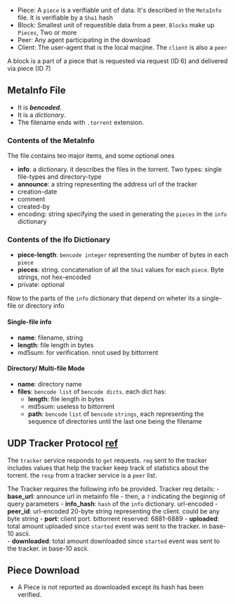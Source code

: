 - Piece: A `piece` is a verifiable unit of data. It's described in the `MetaInfo` file. It is verifiable by a `Sha1` hash
- Block: Smallest unit of requestible data from a peer. `Blocks` make up `Pieces`, Two or more
- Peer: Any agent participating in the download
- Client: The user-agent that is the local macjine. The `client` is also a `peer`

A block is a part of a piece that is requested via request (ID 6) and delivered via piece (ID 7)
## MetaInfo File
- It is _**bencoded**_.
- It is a _dictionary_.
- The filename ends with `.torrent` extension.

### Contents of the MetaInfo
The file contains teo major items, and some optional ones
- **info**: a dictionary. it describes the files in the torrent. Two types: single file-types and directory-type
- **announce**: a string representing the address url of the tracker
- creation-date
- comment
- created-by
- encoding: string specifying the used in generating the `pieces` in the `info` dictionary

### Contents of the Ifo Dictionary

- **piece-length**: `bencode integer` representing the number of bytes in each `piece`
- **pieces**: string. concatenation of all the `Sha1` values for each `piece`. Byte strings, not hex-encoded
- private: optional

Now to the parts of the `info` dictionary that depend on wheter its a single-file or directory info

#### Single-file info
- **name**: filename, string
- **length**: file length in bytes
- md5sum: 	for verification. nnot used by bittorrent

#### Directory/ Multi-file Mode
- **name**: directory name
- **files**: `bencode list` of `bencode dicts`. each dict has: 
	- **length**: file length in bytes
	- md5sum: useless to bittorrent
	- **path**: `bencode` `list` of `bencode` `strings`, each representing the sequence of directories until the last one being the filename



## UDP Tracker Protocol [ref](https://github.com/naim94a/udpt/wiki/The-BitTorrent-UDP-tracker-protocol)

The `tracker` service responds to `get` requests. `req` sent to the tracker includes values that help the tracker keep track of statistics about the torrent. the `resp` from a tracker service is a `peer` list. 

The Tracker requires the following info be provided. 
Tracker req details: 
	- **base_url**: announce url in metainfo file
	- then, a `?` indicating the beginnig of query parameters
	- **info_hash**: `hash` of the `info` dictionary. url-encoded
	- **peer_id**: url-encoded 20-byte string representing the client. could be any byte string
	- **port**: client port. bittorrent reserved: 6881-6889
	- **uploaded**: total amount uploaded since `started` event was sent to the tracker. in base-10 ascii.   
	- **downloaded**: total amount downloaded since `started` event was sent to the tracker. in base-10 ascii.  



## Piece Download

- A Piece is not reported as downloaded except its hash has been verified.
